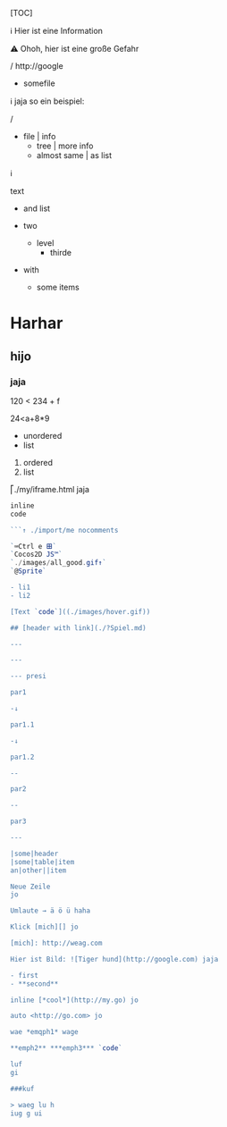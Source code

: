 [TOC]

ℹ Hier ist
eine Information

⚠ Ohoh, hier ist eine große Gefahr

/ http://google
- somefile

ℹ
jaja so ein beispiel:

/
- file | info
  - tree | more info
  - almost same | as list

ℹ

text
- and list

- two
  - level
    - thirde
- with
  - some items

# Harhar
## hijo
### jaja

120 < 234 + f

24<a+8*9

- unordered
- list

1. ordered
2. list

⎡./my/iframe.html jaja

```js
inline
code
```

```js
```↑ ./import/me nocomments

`⌨Ctrl e 𐌎`
`Cocos2D JS™`
`./images/all_good.gif↑`
`@Sprite`

- li1
- li2

[Text `code`]((./images/hover.gif))

## [header with link](./?Spiel.md)

---

---

--- presi

par1

-↓

par1.1

-↓

par1.2

--

par2

--

par3

---

|some|header
|some|table|item
an|other||item

Neue Zeile  
jo

Umlaute → ä ö ü haha

Klick [mich][] jo

[mich]: http://weag.com

Hier ist Bild: ![Tiger hund](http://google.com) jaja

- first
- **second**

inline [*cool*](http://my.go) jo

auto <http://go.com> jo

wae *emqph1* wage

**emph2** ***emph3*** `code`

luf
gi

###kuf

> waeg lu h
iug g ui

